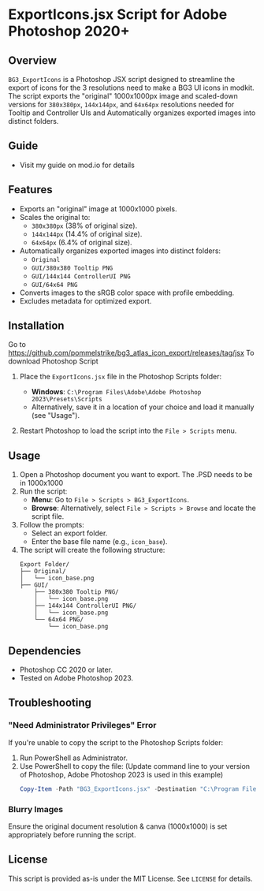 
# ExportIcons.jsx Script for Adobe Photoshop 2020+

## Overview

`BG3_ExportIcons` is a Photoshop JSX script designed to streamline the export of icons for the 3 resolutions need to make a BG3 UI icons in modkit. The script exports the "original" 1000x1000px image and scaled-down versions for `380x380px`, `144x144px`, and `64x64px` resolutions needed for Tooltip and Controller UIs and Automatically organizes exported images into distinct folders.

## Guide
- Visit my guide on mod.io for details

## Features
- Exports an "original" image at 1000x1000 pixels.
- Scales the original to:
  - `380x380px` (38% of original size).
  - `144x144px` (14.4% of original size).
  - `64x64px` (6.4% of original size).
- Automatically organizes exported images into distinct folders:
  - `Original`
  - `GUI/380x380 Tooltip PNG`
  - `GUI/144x144 ControllerUI PNG`
  - `GUI/64x64 PNG`
- Converts images to the sRGB color space with profile embedding.
- Excludes metadata for optimized export.

## Installation

Go to https://github.com/pommelstrike/bg3_atlas_icon_export/releases/tag/jsx
To download Photoshop Script

1. Place the `ExportIcons.jsx` file in the Photoshop Scripts folder:
   - **Windows**: `C:\Program Files\Adobe\Adobe Photoshop 2023\Presets\Scripts`
   - Alternatively, save it in a location of your choice and load it manually (see "Usage").

2. Restart Photoshop to load the script into the `File > Scripts` menu.

## Usage
1. Open a Photoshop document you want to export. The .PSD needs to be in 1000x1000 
2. Run the script:
   - **Menu**: Go to `File > Scripts > BG3_ExportIcons`.
   - **Browse**: Alternatively, select `File > Scripts > Browse` and locate the script file.
3. Follow the prompts:
   - Select an export folder.
   - Enter the base file name (e.g., `icon_base`).
4. The script will create the following structure:
   ```
   Export Folder/
   ├── Original/
   │   └── icon_base.png
   ├── GUI/
       ├── 380x380 Tooltip PNG/
       │   └── icon_base.png
       ├── 144x144 ControllerUI PNG/
       │   └── icon_base.png
       └── 64x64 PNG/
           └── icon_base.png
   ```

## Dependencies
- Photoshop CC 2020 or later.
- Tested on Adobe Photoshop 2023.

## Troubleshooting
### "Need Administrator Privileges" Error
If you're unable to copy the script to the Photoshop Scripts folder:
1. Run PowerShell as Administrator. 
2. Use PowerShell to copy the file: (Update command line to your version of Photoshop, Adobe Photoshop 2023 is used in this example)
   ```powershell
   Copy-Item -Path "BG3_ExportIcons.jsx" -Destination "C:\Program Files\Adobe\Adobe Photoshop 2023\Presets\Scripts" -Force
   ```

### Blurry Images
Ensure the original document resolution & canva (1000x1000) is set appropriately before running the script.

## License
This script is provided as-is under the MIT License. See `LICENSE` for details.
